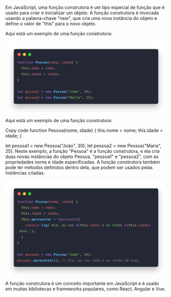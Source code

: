 Em JavaScript, uma função construtora é um tipo especial de função que é usado para criar e inicializar um objeto. A função construtora é invocada usando a palavra-chave "new", que cria uma nova instância do objeto e define o valor de "this" para o novo objeto.

Aqui está um exemplo de uma função construtora:

![Screeshot](img/ft1.png)


Aqui está um exemplo de uma função construtora:

Copy code
function Pessoa(nome, idade) {
  this.nome = nome;
  this.idade = idade;
}

let pessoa1 = new Pessoa("João", 30);
let pessoa2 = new Pessoa("Maria", 25);
Neste exemplo, a função "Pessoa" é a função construtora, e ela cria duas novas instâncias do objeto Pessoa, "pessoa1" e "pessoa2", com as propriedades nome e idade especificadas. A função construtora também pode ter métodos definidos dentro dela, que podem ser usados ​​pelas instâncias criadas.

![Screeshot](img/ft2.png)

A função construtora é um conceito importante em JavaScript e é usado em muitas bibliotecas e frameworks populares, como React, Angular e Vue.
